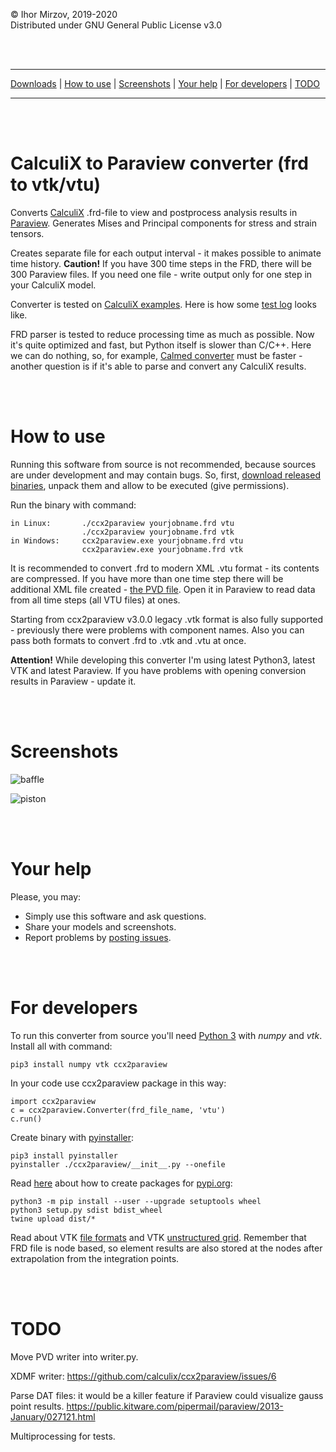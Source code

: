 © Ihor Mirzov, 2019-2020  
Distributed under GNU General Public License v3.0

<br/><br/>



---

[Downloads](https://github.com/calculix/ccx2paraview/releases) |
[How to use](#how-to-use) |
[Screenshots](#screenshots) |
[Your help](#your-help) |
[For developers](#for-developers) |
[TODO](#todo)

---

<br/><br/>



# CalculiX to Paraview converter (frd to vtk/vtu)

Converts [CalculiX](http://www.dhondt.de/) .frd-file to view and postprocess analysis results in [Paraview](https://www.paraview.org/). Generates Mises and Principal components for stress and strain tensors.

Creates separate file for each output interval - it makes possible to animate time history. **Caution!** If you have 300 time steps in the FRD, there will be 300 Paraview files. If you need one file - write output only for one step in your CalculiX model.

Converter is tested on [CalculiX examples](https://github.com/calculix/examples). Here is how some [test log](https://github.com/calculix/ccx2paraview/blob/master/tests/test.log) looks like.

FRD parser is tested to reduce processing time as much as possible. Now it's quite optimized and fast, but Python itself is slower than C/C++. Here we can do nothing, so, for example, [Calmed converter](https://www.salome-platform.org/forum/forum_12/126338563) must be faster - another question is if it's able to parse and convert any CalculiX results.

<br/><br/>



# How to use

Running this software from source is not recommended, because sources are under development and may contain bugs. So, first, [download released binaries](https://github.com/calculix/ccx2paraview/releases), unpack them and allow to be executed (give permissions).

Run the binary with command:

    in Linux:       ./ccx2paraview yourjobname.frd vtu
                    ./ccx2paraview yourjobname.frd vtk
    in Windows:     ccx2paraview.exe yourjobname.frd vtu
                    ccx2paraview.exe yourjobname.frd vtk

It is recommended to convert .frd to modern XML .vtu format - its contents are compressed. If you have more than one time step there will be additional XML file created - [the PVD file](https://www.paraview.org/Wiki/ParaView/Data_formats#PVD_File_Format). Open it in Paraview to read data from all time steps (all VTU files) at ones.

Starting from ccx2paraview v3.0.0 legacy .vtk format is also fully supported - previously there were problems with component names. Also you can pass both formats to convert .frd to .vtk and .vtu at once.

**Attention!** While developing this converter I'm using latest Python3, latest VTK and latest Paraview. If you have problems with opening conversion results in Paraview - update it.

<br/><br/>



# Screenshots

![baffle](https://github.com/calculix/ccx2paraview/blob/master/img_baffle.png "baffle")

![piston](https://github.com/calculix/ccx2paraview/blob/master/img_piston.png "piston")

<br/><br/>



# Your help

Please, you may:

- Simply use this software and ask questions.
- Share your models and screenshots.
- Report problems by [posting issues](https://github.com/calculix/ccx2paraview/issues).

<br/><br/>



# For developers

To run this converter from source you'll need [Python 3](https://www.python.org/downloads/) with *numpy* and *vtk*. Install all with command:

    pip3 install numpy vtk ccx2paraview

In your code use ccx2paraview package in this way:

    import ccx2paraview
    c = ccx2paraview.Converter(frd_file_name, 'vtu')
    c.run()

Create binary with [pyinstaller](https://www.pyinstaller.org/):

    pip3 install pyinstaller
    pyinstaller ./ccx2paraview/__init__.py --onefile

Read [here](https://packaging.python.org/tutorials/packaging-projects/) about how to create packages for [pypi.org](https://pypi.org/):

    python3 -m pip install --user --upgrade setuptools wheel
    python3 setup.py sdist bdist_wheel
    twine upload dist/*

Read about VTK [file formats](https://vtk.org/wp-content/uploads/2015/04/file-formats.pdf) and VTK [unstructured grid](https://lorensen.github.io/VTKExamples/site/VTKFileFormats/#unstructuredgrid). Remember that FRD file is node based, so element results are also stored at the nodes after extrapolation from the integration points.

<br/><br/>



# TODO

Move PVD writer into writer.py.

XDMF writer: https://github.com/calculix/ccx2paraview/issues/6

Parse DAT files: it would be a killer feature if Paraview could visualize gauss point results.
https://public.kitware.com/pipermail/paraview/2013-January/027121.html

Multiprocessing for tests.
